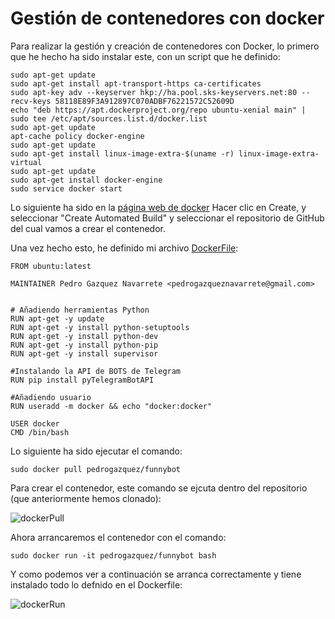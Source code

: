 # Gestión de contenedores con docker

Para realizar la gestión y creación de contenedores con Docker, lo primero que he hecho ha sido instalar este, con un script que he definido:

```
sudo apt-get update
sudo apt-get install apt-transport-https ca-certificates
sudo apt-key adv --keyserver hkp://ha.pool.sks-keyservers.net:80 --recv-keys 58118E89F3A912897C070ADBF76221572C52609D
echo "deb https://apt.dockerproject.org/repo ubuntu-xenial main" | sudo tee /etc/apt/sources.list.d/docker.list
sudo apt-get update
apt-cache policy docker-engine
sudo apt-get update
sudo apt-get install linux-image-extra-$(uname -r) linux-image-extra-virtual
sudo apt-get update
sudo apt-get install docker-engine
sudo service docker start

```

Lo siguiente ha sido en la [página web de docker](https://hub.docker.com/) Hacer clic en Create, y seleccionar "Create Automated Build" y seleccionar el repositorio de GitHub del cual vamos a crear el contenedor.

Una vez hecho esto, he definido mi archivo [DockerFile](https://github.com/pedrogazquez/FunnyBot/blob/master/Dockerfile):

```
FROM ubuntu:latest

MAINTAINER Pedro Gazquez Navarrete <pedrogazqueznavarrete@gmail.com>


# Añadiendo herramientas Python
RUN apt-get -y update
RUN apt-get -y install python-setuptools
RUN apt-get -y install python-dev
RUN apt-get -y install python-pip
RUN apt-get -y install supervisor

#Instalando la API de BOTS de Telegram
RUN pip install pyTelegramBotAPI

#Añadiendo usuario
RUN useradd -m docker && echo "docker:docker" 

USER docker
CMD /bin/bash
```
Lo siguiente ha sido ejecutar el comando:

```
sudo docker pull pedrogazquez/funnybot
```

Para crear el contenedor, este comando se ejcuta dentro del repositorio (que anteriormente hemos clonado):

![dockerPull](http://i1042.photobucket.com/albums/b422/Pedro_Gazquez_Navarrete/dockerpull_zpscowuxd08.png)

Ahora arrancaremos el contenedor con el comando:

```
sudo docker run -it pedrogazquez/funnybot bash
```

Y como podemos ver a continuación se arranca correctamente y tiene instalado todo lo defnido en el Dockerfile:

![dockerRun](http://i1042.photobucket.com/albums/b422/Pedro_Gazquez_Navarrete/dcokerrun_zpsguihjgxb.png)
